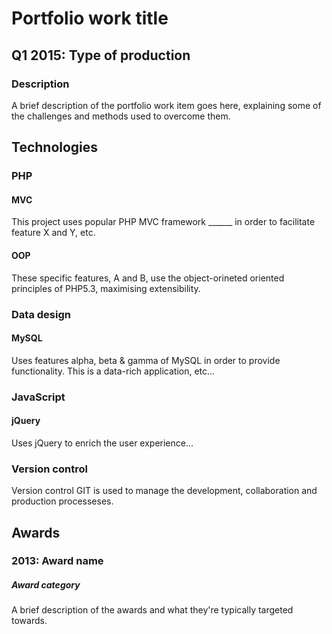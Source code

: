 # Portfolio work title
## Q1 2015: Type of production

### Description
A brief description of the portfolio work item goes here, explaining some of the challenges and methods used to overcome them.

## Technologies
### PHP
#### MVC
This project uses popular PHP MVC framework ______ in order to facilitate feature X and Y, etc.
#### OOP
These specific features, A and B, use the object-orineted oriented principles of PHP5.3, maximising extensibility.
### Data design
#### MySQL
Uses features alpha, beta & gamma of MySQL in order to provide functionality. This is a data-rich application, etc...
### JavaScript
#### jQuery
Uses jQuery to enrich the user experience...
### Version control
Version control GIT is used to manage the development, collaboration and production processeses.
## Awards
### 2013: Award name
##### Award category
A brief description of the awards and what they're typically targeted towards.